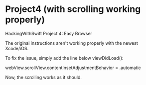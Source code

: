 # Project4 (with scrolling working properly)
HackingWithSwift Project 4: Easy Browser

The original instructions aren't working properly with the newest Xcode/iOS.

To fix the issue, simply add the line below viewDidLoad():

webView.scrollView.contentInsetAdjustmentBehavior = .automatic

Now, the scrolling works as it should.
